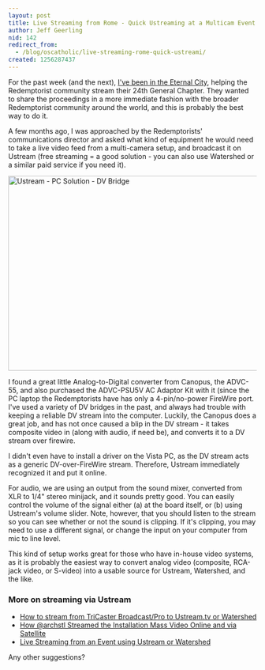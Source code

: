 ```yaml
---
layout: post
title: Live Streaming from Rome - Quick Ustreaming at a Multicam Event
author: Jeff Geerling
nid: 142
redirect_from:
  - /blog/oscatholic/live-streaming-rome-quick-ustreami/
created: 1256287437
---
```

<p>For the past week (and the next), <a href="http://www.lifeisaprayer.com/special-sections/roma">I've been in the Eternal City</a>, helping the Redemptorist community stream their 24th General Chapter. They wanted to share the proceedings in a more immediate fashion with the broader Redemptorist community around the world, and this is probably the best way to do it.</p>
<p>A few months ago, I was approached by the Redemptorists' communications director and asked what kind of equipment he would need to take a live video feed from a multi-camera setup, and broadcast it on Ustream (free streaming = a good solution - you can also use Watershed or a similar paid service if you need it).</p>
<p class="rtecenter"><img src="/sites/opensourcecatholic.com/files/user-uploads/oscatholic/quick-and-dirty-ustream-multicam-setup.jpg" alt="Ustream - PC Solution - DV Bridge" width="525" height="394" style="display: block; margin-left: auto; margin-right: auto;" /></p>
<p>I found a great little Analog-to-Digital converter from Canopus, the ADVC-55, and also purchased the ADVC-PSU5V AC Adaptor Kit with it (since the PC laptop the Redemptorists have has only a 4-pin/no-power FireWire port. I've used a variety of DV bridges in the past, and always had trouble with keeping a reliable DV stream into the computer. Luckily, the Canopus does a great job, and has not once caused a blip in the DV stream - it takes composite video in (along with audio, if need be), and converts it to a DV stream over firewire.</p>
<p>I didn't even have to install a driver on the Vista PC, as the DV stream acts as a generic DV-over-FireWire stream. Therefore, Ustream immediately recognized it and put it online.</p>
<p>For audio, we are using an output from the sound mixer, converted from XLR to 1/4" stereo minijack, and it sounds pretty good. You can easily control the volume of the signal either (a) at the board itself, or (b) using Ustream's volume slider. Note, however, that you should listen to the stream so you can see whether or not the sound is clipping. If it's clipping, you may need to use a different signal, or change the input on your computer from mic to line level.</p>
<p>This kind of setup works great for those who have in-house video systems, as it is probably the easiest way to convert analog video (composite, RCA-jack video, or S-video) into a usable source for Ustream, Watershed, and the like.</p>
<h3>More on streaming via Ustream</h3>
<ul>
<li><a href="http://www.lifeisaprayer.com/articles/computing/2010/how-stream-tricaster-broadcast">How to stream from TriCaster Broadcast/Pro to Ustream.tv or Watershed</a></li>
<li><a href="/blog/archstl/how-archstl-streamed-inst">How @archstl Streamed the Installation Mass Video Online and via Satellite</a></li>
<li><a href="/wiki/117/live-streaming-event">Live Streaming from an Event using Ustream or Watershed</a></li>
</ul>
<p>Any other suggestions?</p>
